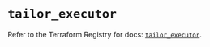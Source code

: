 # `tailor_executor`

Refer to the Terraform Registry for docs: [`tailor_executor`](https://registry.terraform.io/providers/tailor-platform/tailor/0.0.25/docs/resources/executor).
